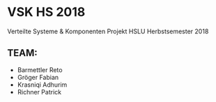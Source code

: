 # VSK HS 2018
Verteilte Systeme & Komponenten Projekt HSLU Herbstsemester 2018

## TEAM:
* Barmettler Reto
* Gröger Fabian
* Krasniqi Adhurim
* Richner Patrick